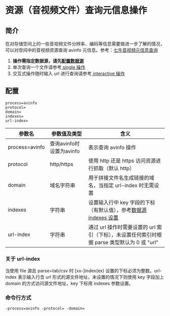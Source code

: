 # 资源（音视频文件）查询元信息操作

## 简介
在对存储空间上的一些音视频文件分辨率、编码等信息需要做进一步了解的情况，可以对空间中的音视频资源查询 avinfo 元信息。参考：[七牛音视频元信息查询](https://developer.qiniu.com/dora/manual/1247/audio-and-video-metadata-information-avinfo)  
1. **操作需指定数据源，请先[配置数据源](datasource.md)**  
2. 单次查询一个文件请参考[ single 操作](single.md)  
3. 交互式操作随时输入 url 进行查询请参考[ interactive 操作](interactive.md)  

## 配置
```
process=avinfo 
protocol=
domain=
indexes=
url-index=
```  
|参数名|参数值及类型 | 含义|  
|-----|-------|-----|  
|process=avinfo| 查询avinfo时设置为avinfo| 表示查询 avinfo 操作|  
|protocol| http/https| 使用 http 还是 https 访问资源进行抓取（默认 http）|  
|domain| 域名字符串| 用于拼接文件名生成链接的域名，当指定 url-index 时无需设置|  
|indexes|字符串| 设置输入行中 key 字段的下标（有默认值），参考[数据源 indexes 设置](datasource.md#1-公共参数)|  
|url-index| 字符串| 通过 url 操作时需要设置的 url 索引（下标），未设置任何索引时根据 parse 类型默认为 0 或 "url"|  

### 关于 url-index
当使用 file 源且 parse=tab/csv 时 [xx-]index(ex) 设置的下标必须为整数。url-index 表示输入行含 url 形式的源文件地址，未设置的情况下则使用
key 字段加上 domain 的方式访问源文件地址，key 下标用 indexes 参数设置。  

### 命令行方式
```
-process=avinfo -protocol= -domain=
```
